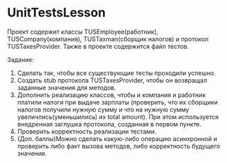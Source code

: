 # UnitTestsLesson

Проект содержит классы TUSEmployee(работник), TUSCompany(компания), TUSTaxman(сборщик налогов) и протокол TUSTaxesProvider. Также в проекте содержится файл тестов.

Задание: 

1) Сделать так, чтобы все существующие тесты проходили успешно.
2) Создать stub протокола TUSTaxesProvider, чтобы он возвращал заданные значения для методов.
3) Дополнить реализацию классов, чтобы и компания и работник платили налоги при выдаче зарплаты (проверить, что их сборщики налогов получили нужную сумму и что на нужную сумму увеличлись(уменьшились) их total amount). При этом используется внедренная заглушка протокола, созданная в первом пункте.
4) Проверить корректность реализации тестами.
5) (Доп. баллы)Можно сделать какую-либо операцию асинхронной и проверить либо факт вызова методов, либо корректность будущего значения.
